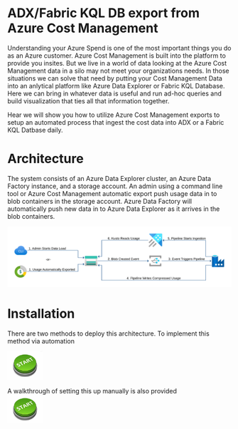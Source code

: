 # ADX/Fabric KQL DB export from Azure Cost Management
Understanding your Azure Spend is one of the most important things you do as an Azure customer. Azure Cost Management is built into the platform to provide you insites. But we live in a world of data looking at the Azure Cost Management data in a silo may not meet your organizations needs. In those situations we can solve that need by putting your Cost Management Data into an anlytical platform like Azure Data Explorer or Fabric KQL Database. Here we can bring in whatever data is useful and run ad-hoc queries and build visualization that ties all that information together.

Hear we will show you how to utilize Azure Cost Management exports to setup an automated process that ingest the cost data into ADX or a Fabric KQL Datbase daily.

# Architecture

The system consists of an Azure Data Explorer cluster, an Azure Data Factory instance, and a storage account. An admin using a command line tool or Azure Cost Management automatic export push usage data in to blob containers in the storage account. Azure Data Factory will automatically push new data in to Azure Data Explorer as it arrives in the blob containers.

![img](docs/images/usage-pipeline.svg)

# Installation

There are two methods to deploy this architecture. To implement this method via automation

[<img alt="Template Deployment" width="80px" src="/docs/images/Start.jpg" />](/docs/template_deployment)

A walkthrough of setting this up manually is also provided   
[<img alt="Walkthrough Deployment" width="80px" src="/docs/images/Start.jpg" />](/docs/manual_deployment)


